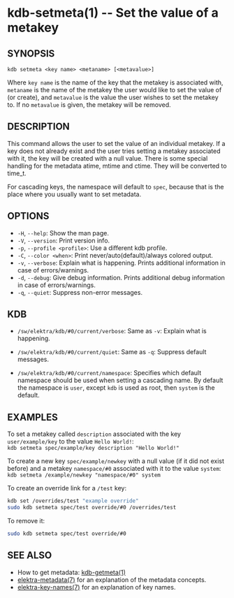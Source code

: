# kdb-setmeta(1) -- Set the value of a metakey

## SYNOPSIS

`kdb setmeta <key name> <metaname> [<metavalue>]`

Where `key name` is the name of the key that the metakey is associated with,
`metaname` is the name of the metakey the user would like to set the value of (or create),
and `metavalue` is the value the user wishes to set the metakey to.
If no `metavalue` is given, the metakey will be removed.

## DESCRIPTION

This command allows the user to set the value of an individual metakey.
If a key does not already exist and the user tries setting a metakey associated with it, the key will be created with a null value.
There is some special handling for the metadata atime, mtime and ctime. They will be converted to time_t.

For cascading keys, the namespace will default to `spec`, because
that is the place where you usually want to set metadata.

## OPTIONS

- `-H`, `--help`:
  Show the man page.
- `-V`, `--version`:
  Print version info.
- `-p`, `--profile <profile>`:
  Use a different kdb profile.
- `-C`, `--color <when>`:
  Print never/auto(default)/always colored output.
- `-v`, `--verbose`:
  Explain what is happening. Prints additional information in case of errors/warnings.
- `-d`, `--debug`:
  Give debug information. Prints additional debug information in case of errors/warnings.
- `-q`, `--quiet`:
  Suppress non-error messages.

## KDB

- `/sw/elektra/kdb/#0/current/verbose`:
  Same as `-v`: Explain what is happening.

- `/sw/elektra/kdb/#0/current/quiet`:
  Same as `-q`: Suppress default messages.

- `/sw/elektra/kdb/#0/current/namespace`:
  Specifies which default namespace should be used when setting a cascading name.
  By default the namespace is `user`, except `kdb` is used as root, then `system`
  is the default.

## EXAMPLES

To set a metakey called `description` associated with the key `user/example/key` to the value `Hello World!`:<br>
`kdb setmeta spec/example/key description "Hello World!"`

To create a new key `spec/example/newkey` with a null value (if it did not exist before)
and a metakey `namespace/#0` associated with it to the value `system`:<br>
`kdb setmeta /example/newkey "namespace/#0" system`

To create an override link for a `/test` key:

```sh
kdb set /overrides/test "example override"
sudo kdb setmeta spec/test override/#0 /overrides/test
```

To remove it:

```sh
sudo kdb setmeta spec/test override/#0
```

## SEE ALSO

- How to get metadata: [kdb-getmeta(1)](kdb-getmeta.md)
- [elektra-metadata(7)](elektra-metadata.md) for an explanation of the metadata concepts.
- [elektra-key-names(7)](elektra-key-names.md) for an explanation of key names.
